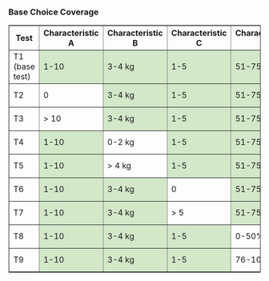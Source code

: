 <h3>Base Choice Coverage</h3><table border="1" cellspacing="0" cellpadding="8">
  <thead>
    <tr>
      <th>Test</th><th>Characteristic A</th><th>Characteristic B</th><th>Characteristic C</th><th>Characteristic D</th><th>Oracle</th></tr></thead><tbody><tr><td>T1 (base test)</td><td style="background-color: #d3e7c9;">1-10</td><td style="background-color: #d3e7c9;">3-4 kg</td><td style="background-color: #d3e7c9;">1-5</td><td style="background-color: #d3e7c9;">51-75%</td><td>expected value/behavior</td></tr><tr><td>T2</td><td style="background-color: transparent;">0</td><td style="background-color: #d3e7c9;">3-4 kg</td><td style="background-color: #d3e7c9;">1-5</td><td style="background-color: #d3e7c9;">51-75%</td><td>expected value/behavior</td></tr><tr><td>T3</td><td style="background-color: transparent;">> 10</td><td style="background-color: #d3e7c9;">3-4 kg</td><td style="background-color: #d3e7c9;">1-5</td><td style="background-color: #d3e7c9;">51-75%</td><td>expected value/behavior</td></tr><tr><td>T4</td><td style="background-color: #d3e7c9;">1-10</td><td style="background-color: transparent;">0-2 kg</td><td style="background-color: #d3e7c9;">1-5</td><td style="background-color: #d3e7c9;">51-75%</td><td>expected value/behavior</td></tr><tr><td>T5</td><td style="background-color: #d3e7c9;">1-10</td><td style="background-color: transparent;">> 4 kg</td><td style="background-color: #d3e7c9;">1-5</td><td style="background-color: #d3e7c9;">51-75%</td><td>expected value/behavior</td></tr><tr><td>T6</td><td style="background-color: #d3e7c9;">1-10</td><td style="background-color: #d3e7c9;">3-4 kg</td><td style="background-color: transparent;">0</td><td style="background-color: #d3e7c9;">51-75%</td><td>expected value/behavior</td></tr><tr><td>T7</td><td style="background-color: #d3e7c9;">1-10</td><td style="background-color: #d3e7c9;">3-4 kg</td><td style="background-color: transparent;">> 5</td><td style="background-color: #d3e7c9;">51-75%</td><td>expected value/behavior</td></tr><tr><td>T8</td><td style="background-color: #d3e7c9;">1-10</td><td style="background-color: #d3e7c9;">3-4 kg</td><td style="background-color: #d3e7c9;">1-5</td><td style="background-color: transparent;">0-50%</td><td>expected value/behavior</td></tr><tr><td>T9</td><td style="background-color: #d3e7c9;">1-10</td><td style="background-color: #d3e7c9;">3-4 kg</td><td style="background-color: #d3e7c9;">1-5</td><td style="background-color: transparent;">76-100%</td><td>expected value/behavior</td></tr></tbody></table>